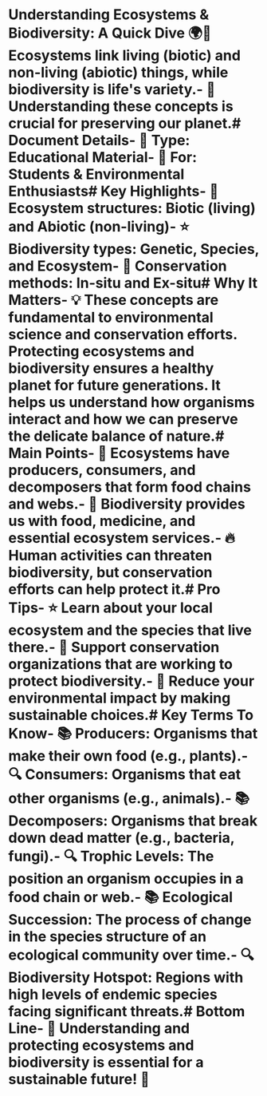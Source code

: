 # Understanding Ecosystems & Biodiversity: A Quick Dive 🌍🎯 Ecosystems link living (biotic) and non-living (abiotic) things, while biodiversity is life's variety.- 📌 Understanding these concepts is crucial for preserving our planet.# Document Details- 📄 Type: Educational Material- 👥 For: Students & Environmental Enthusiasts# Key Highlights- 🚀 Ecosystem structures: Biotic (living) and Abiotic (non-living)- ⭐️ Biodiversity types: Genetic, Species, and Ecosystem- 💫 Conservation methods: In-situ and Ex-situ# Why It Matters- 💡 These concepts are fundamental to environmental science and conservation efforts. Protecting ecosystems and biodiversity ensures a healthy planet for future generations. It helps us understand how organisms interact and how we can preserve the delicate balance of nature.# Main Points- 🎯 Ecosystems have producers, consumers, and decomposers that form food chains and webs.- 💪 Biodiversity provides us with food, medicine, and essential ecosystem services.- 🔥 Human activities can threaten biodiversity, but conservation efforts can help protect it.# Pro Tips- ⭐️ Learn about your local ecosystem and the species that live there.- 💎 Support conservation organizations that are working to protect biodiversity.- 🌟 Reduce your environmental impact by making sustainable choices.# Key Terms To Know- 📚 Producers: Organisms that make their own food (e.g., plants).- 🔍 Consumers: Organisms that eat other organisms (e.g., animals).- 📚 Decomposers: Organisms that break down dead matter (e.g., bacteria, fungi).- 🔍 Trophic Levels: The position an organism occupies in a food chain or web.- 📚 Ecological Succession: The process of change in the species structure of an ecological community over time.- 🔍 Biodiversity Hotspot: Regions with high levels of endemic species facing significant threats.# Bottom Line- 💫 Understanding and protecting ecosystems and biodiversity is essential for a sustainable future! 🌱